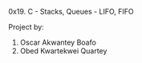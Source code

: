0x19. C - Stacks, Queues - LIFO, FIFO

Project by:
1. Oscar Akwantey Boafo
2. Obed Kwartekwei Quartey
